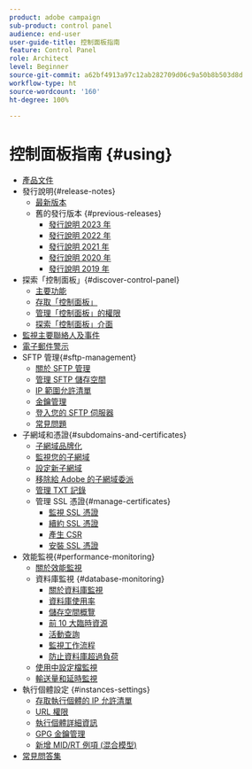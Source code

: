 ```yaml
---
product: adobe campaign
sub-product: control panel
audience: end-user
user-guide-title: 控制面板指南
feature: Control Panel
role: Architect
level: Beginner
source-git-commit: a62bf4913a97c12ab282709d06c9a50b8b503d8d
workflow-type: ht
source-wordcount: '160'
ht-degree: 100%

---
```



# 控制面板指南 {#using}

+ [產品文件](control-panel-home.md)
+ 發行說明{#release-notes}
   + [最新版本](rn/release-notes.md)
   + 舊的發行版本 {#previous-releases}
      + [發行說明 2023 年](rn/release-notes-2023.md)
      + [發行說明 2022 年](rn/release-notes-2022.md)
      + [發行說明 2021 年](rn/release-notes-2021.md)
      + [發行說明 2020 年](rn/release-notes-2020.md)
      + [發行說明 2019 年](rn/release-notes-2019.md)
+ 探索「控制面板」{#discover-control-panel}
   + [主要功能](discover/using/key-features.md)
   + [存取「控制面板」](discover/using/accessing-control-panel.md)
   + [管理「控制面板」的權限](discover/using/managing-permissions.md)
   + [探索「控制面板」介面](discover/using/discovering-the-interface.md)
+ [監視主要聯絡人及事件](service-events/service-events.md)
+ [電子郵件警示](performance-monitoring/using/email-alerting.md)
+ SFTP 管理{#sftp-management}
   + [關於 SFTP 管理](sftp/using/about-sftp-management.md)
   + [管理 SFTP 儲存空間](sftp/using/sftp-storage-management.md)
   + [IP 範圍允許清單](sftp/using/ip-range-allow-listing.md)
   + [金鑰管理](sftp/using/key-management.md)
   + [登入您的 SFTP 伺服器](sftp/using/logging-into-sftp-server.md)
   + [常見問題](sftp/using/common-questions.md)
+ 子網域和憑證{#subdomains-and-certificates}
   + [子網域品牌化](subdomains-certificates/using/subdomains-branding.md)
   + [監視您的子網域](subdomains-certificates/using/monitoring-subdomains.md)
   + [設定新子網域](subdomains-certificates/using/setting-up-new-subdomain.md)
   + [移除給 Adobe 的子網域委派](subdomains-certificates/using/remove-delegated-subdomains.md)
   + [管理 TXT 記錄](subdomains-certificates/using/managing-txt-records.md)
   + 管理 SSL 憑證{#manage-certificates}
      + [監視 SSL 憑證](subdomains-certificates/using/monitoring-ssl-certificates.md)
      + [續約 SSL 憑證](subdomains-certificates/using/renewing-subdomain-certificate.md)
      + [產生 CSR](subdomains-certificates/using/generate-csr.md)
      + [安裝 SSL 憑證](subdomains-certificates/using/install-ssl-certificate.md)
+ 效能監視{#performance-monitoring}
   + [關於效能監視](performance-monitoring/using/about-performance-monitoring.md)
   + 資料庫監視 {#database-monitoring}
      + [關於資料庫監視](performance-monitoring/using/database-monitoring.md)
      + [資料庫使用率](performance-monitoring/using/database-utilization.md)
      + [儲存空間概覽](performance-monitoring/using/database-storage-overview.md)
      + [前 10 大臨時資源](performance-monitoring/using/database-top-ten-resources.md)
      + [活動查詢](performance-monitoring/using/database-active-queries.md)
      + [監視工作流程](performance-monitoring/using/workflow-monitoring.md)
      + [防止資料庫超過負荷](performance-monitoring/using/database-preventing-overload.md)
   + [使用中設定檔監視](performance-monitoring/using/active-profiles-monitoring.md)
   + [輸送量和延時監視](performance-monitoring/using/throughputs-latencies.md)
+ 執行個體設定 {#instances-settings}
   + [存取執行個體的 IP 允許清單](instances-settings/using/ip-allow-listing-instance-access.md)
   + [URL 權限](instances-settings/using/url-permissions.md)
   + [執行個體詳細資訊](instances-settings/using/instance-details.md)
   + [GPG 金鑰管理](instances-settings/using/gpg-keys-management.md)
   + [新增 MID/RT 例項 (混合模型)](instances-settings/using/external-accounts.md)
+ [常見問答集](faq.md)
